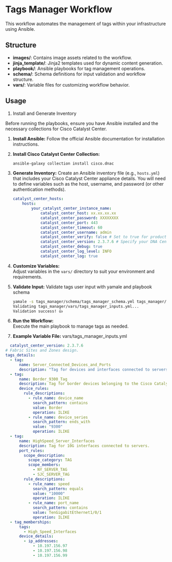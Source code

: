 # Tags Manager Workflow

This workflow automates the management of tags within your infrastructure using Ansible.

## Structure

- **images/**: Contains image assets related to the workflow.
- **jinja_template/**: Jinja2 templates used for dynamic content generation.
- **playbook/**: Ansible playbooks for tag management operations.
- **schema/**: Schema definitions for input validation and workflow structure.
- **vars/**: Variable files for customizing workflow behavior.

## Usage

1. Install and Generate Inventory

Before running the playbooks, ensure you have Ansible installed and the necessary collections for Cisco Catalyst Center.

1.  **Install Ansible:** Follow the official Ansible documentation for installation instructions.
2.  **Install Cisco Catalyst Center Collection:**
    ```bash
    ansible-galaxy collection install cisco.dnac
    ```
3.  **Generate Inventory:** Create an Ansible inventory file (e.g., `hosts.yml`) that includes your Cisco Catalyst Center appliance details. You will need to define variables such as the host, username, and password (or other authentication methods).
    ```yaml
    catalyst_center_hosts:
        hosts:
            your_catalyst_center_instance_name:
                catalyst_center_host: xx.xx.xx.xx
                catalyst_center_password: XXXXXXXX
                catalyst_center_port: 443
                catalyst_center_timeout: 60
                catalyst_center_username: admin
                catalyst_center_verify: false # Set to true for production with valid certificates
                catalyst_center_version: 2.3.7.6 # Specify your DNA Center version
                catalyst_center_debug: true
                catalyst_center_log_level: INFO
                catalyst_center_log: true
    ```
4. **Customize Variables:**  
   Adjust variables in the `vars/` directory to suit your environment and requirements.

5. **Validate Input:**
    Validate tags user input with yamale and playbook schema
    ```bash
    yamale -s tags_manager/schema/tags_manager_schema.yml tags_manager/vars/tags_manager_inputs.yml
    Validating tags_manager/vars/tags_manager_inputs.yml...
    Validation success! 👍
    ```
6. **Run the Workflow:**  
   Execute the main playbook to manage tags as needed.

7. **Example Variable File:**
  vars/tags_manager_inputs.yml
```yaml
  catalyst_center_version: 2.3.7.6
# Fabric Sites and Zones design.
tags_details:
  - tag:
      name: Server_Connected_Devices_and_Ports
      description: "Tag for devices and interfaces connected to servers"
  - tag:
      name: Border_9300_Tag
      description: Tag for border devices belonging to the Cisco Catalyst 9300 family.
      device_rules:
        rule_descriptions:
          - rule_name: device_name
            search_pattern: contains
            value: Border
            operation: ILIKE
          - rule_name: device_series
            search_pattern: ends_with
            value: "9300"
            operation: ILIKE
  - tag:
      name: HighSpeed_Server_Interfaces
      description: Tag for 10G interfaces connected to servers.
      port_rules:
        scope_description:
          scope_category: TAG
          scope_members:
            - NY_SERVER_TAG
            - SJC_SERVER_TAG
        rule_descriptions:
          - rule_name: speed
            search_pattern: equals
            value: "10000"
            operation: ILIKE
          - rule_name: port_name
            search_pattern: contains
            value: TenGigabitEthernet1/0/1
            operation: ILIKE
  - tag_memberships:
      tags:
        - High_Speed_Interfaces
      device_details:
        - ip_addresses:
            - 10.197.156.97
            - 10.197.156.98
            - 10.197.156.99
```

